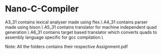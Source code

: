# Nano-C-Compiler

A3_31 contains lexical analyser made using flex.\\
A4_31 contains parser made using bison.\\
A5_31 contains translator for machine independent quad generation.\\
A6_31 contains target based translator which converts quads to assembly language specific for gcc compilation.\\

Note: All the folders contains their respective Assignment.pdf
